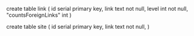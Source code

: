create table link
(
id                   serial
primary key,
link                 text not null,
level                int  not null,
"countsForeignLinks" int
)

create table site (
id                   serial primary key,
link                 text not null,
)

